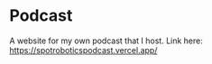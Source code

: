 # Podcast

A website for my own podcast that I host. Link here: https://spotroboticspodcast.vercel.app/
